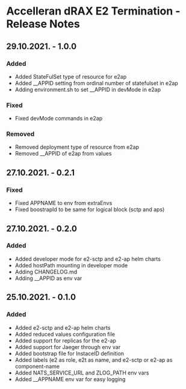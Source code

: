 # Accelleran dRAX E2 Termination - Release Notes

## 29.10.2021. - 1.0.0
### Added
  - Added StateFulSet type of resource for e2ap
  - Added __APPID setting from ordinal number of statefulset in e2ap 
  - Adding environment.sh to set __APPID in devMode in e2ap
### Fixed
  - Fixed devMode commands in e2ap
### Removed
  - Removed deployment type of resource from e2ap
  - Removed __APPID of e2ap from values 

## 27.10.2021. - 0.2.1
### Fixed
  - Fixed APPNAME to env from extraEnvs
  - Fixed boostrapId to be same for logical block (sctp and aps)

## 27.10.2021. - 0.2.0
### Added
  - Added developer mode for e2-sctp and e2-ap helm charts
  - Added hostPath mounting in developer mode
  - Adding CHANGELOG.md
  - Adding __APPID as env var

## 25.10.2021. - 0.1.0
### Added
  - Added e2-sctp and e2-ap helm charts
  - Added reduced values configuration file
  - Added support for replicas for the e2-ap
  - Added support for Jaeger through env var
  - Added bootstrap file for InstaceID definition
  - Added labels (e2 as role, e2t as name, and e2-sctp or e2-ap as component-name
  - Added NATS_SERVICE_URL and ZLOG_PATH env vars
  - Added __APPNAME env var for easy logging